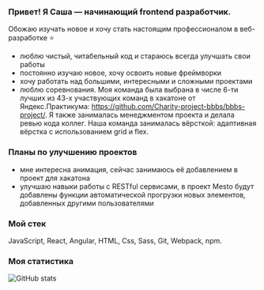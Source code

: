 ### Привет! Я Саша — начинающий frontend разработчик.

Обожаю изучать новое и хочу стать настоящим профессионалом в веб-разработке :star:


- люблю чистый, читабельный код и стараюсь всегда улучшать свои работы
- постоянно изучаю новое, хочу освоить новые фреймворки
- хочу работать над большими, интересными и сложными проектами
- люблю соревнования. Моя команда была выбрана в числе 6-ти лучших из 43-х участвующих команд в хакатоне от Яндекс.Практикума: https://github.com/Charity-project-bbbs/bbbs-project/. Я также занималась менеджментом проекта и делала ревью кода коллег. Наша команда занималась вёрсткой: адаптивная вёрстка с использованием grid и flex.

### Планы по улучшению проектов
- мне интересна анимация, сейчас занимаюсь её добавлением в проект для хакатона
- улучшаю навыки работы с RESTful сервисами, в проект Mesto будут добавлены функции автоматической прогрузки новых элементов, добавленных другими пользователями

### Мой стек
JavaScript, React, Angular, HTML, Css, Sass, Git, Webpack, npm.

### Моя статистика

![GitHub stats](https://github-readme-stats.vercel.app/api?username=aleksandrabab&show_icons=true&theme=dracula) 





